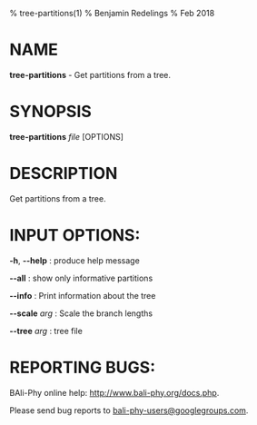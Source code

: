 % tree-partitions(1)
% Benjamin Redelings
% Feb 2018

# NAME

**tree-partitions** - Get partitions from a tree.

# SYNOPSIS

**tree-partitions** _file_ [OPTIONS]

# DESCRIPTION

Get partitions from a tree.

# INPUT OPTIONS:
**-h**, **--help**
: produce help message

**--all**
: show only informative partitions

**--info**
: Print information about the tree

**--scale** _arg_
: Scale the branch lengths

**--tree** _arg_
: tree file


# REPORTING BUGS:
 BAli-Phy online help: <http://www.bali-phy.org/docs.php>.

Please send bug reports to <bali-phy-users@googlegroups.com>.

